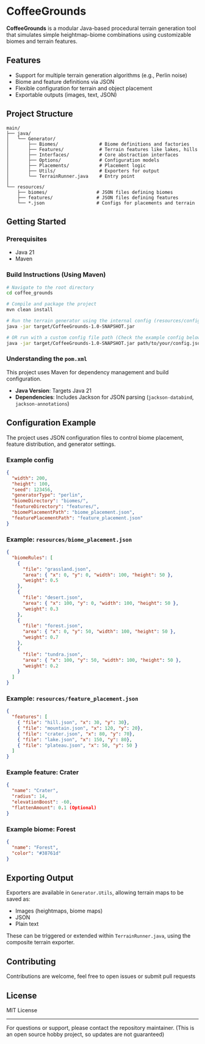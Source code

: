 # CoffeeGrounds

**CoffeeGrounds** is a modular Java-based procedural terrain generation tool that simulates simple heightmap-biome combinations using customizable biomes and terrain features.

## Features

* Support for multiple terrain generation algorithms (e.g., Perlin noise)
* Biome and feature definitions via JSON
* Flexible configuration for terrain and object placement
* Exportable outputs (images, text, JSON)

## Project Structure

```
main/
├── java/
│   └── Generator/
│       ├── Biomes/               # Biome definitions and factories
│       ├── Features/             # Terrain features like lakes, hills
│       ├── Interfaces/           # Core abstraction interfaces
│       ├── Options/              # Configuration models
│       ├── Placements/           # Placement logic
│       ├── Utils/                # Exporters for output
│       └── TerrainRunner.java    # Entry point
│
└── resources/
    ├── biomes/                  # JSON files defining biomes
    ├── features/                # JSON files defining features
    └── *.json                   # Configs for placements and terrain
```

## Getting Started

### Prerequisites

* Java 21
* Maven

### Build Instructions (Using Maven)

```bash
# Navigate to the root directory
cd coffee_grounds

# Compile and package the project
mvn clean install

# Run the terrain generator using the internal config (resources/config.json)
java -jar target/CoffeeGrounds-1.0-SNAPSHOT.jar

# OR run with a custom config file path (Check the example config below)
java -jar target/CoffeeGrounds-1.0-SNAPSHOT.jar path/to/your/config.json
```

### Understanding the `pom.xml`

This project uses Maven for dependency management and build configuration.

* **Java Version**: Targets Java 21
* **Dependencies**: Includes Jackson for JSON parsing (`jackson-databind`, `jackson-annotations`)
## Configuration Example

The project uses JSON configuration files to control biome placement, feature distribution, and generator settings.

### Example config
```json
{
  "width": 200,
  "height": 100,
  "seed": 123456,
  "generatorType": "perlin",
  "biomeDirectory": "biomes/",
  "featureDirectory": "features/",
  "biomePlacementPath": "biome_placement.json",
  "featurePlacementPath": "feature_placement.json"
}
```

### Example: `resources/biome_placement.json`

```json
{
  "biomeRules": [
    {
      "file": "grassland.json",
      "area": { "x": 0, "y": 0, "width": 100, "height": 50 },
      "weight": 0.5
    },
    {
      "file": "desert.json",
      "area": { "x": 100, "y": 0, "width": 100, "height": 50 },
      "weight": 0.3
    },
    {
      "file": "forest.json",
      "area": { "x": 0, "y": 50, "width": 100, "height": 50 },
      "weight": 0.7
    },
    {
      "file": "tundra.json",
      "area": { "x": 100, "y": 50, "width": 100, "height": 50 },
      "weight": 0.2
    }
  ]
}
```

### Example: `resources/feature_placement.json`

```json
{
  "features": [
    { "file": "hill.json", "x": 30, "y": 30},
    { "file": "mountain.json", "x": 120, "y": 20},
    { "file": "crater.json", "x": 80, "y": 70},
    { "file": "lake.json", "x": 150, "y": 80},
    { "file": "plateau.json", "x": 50, "y": 50 }
  ]
}
```

### Example feature: Crater 

```json
{
  "name": "Crater",
  "radius": 14,
  "elevationBoost": -60,
  "flattenAmount": 0.1 (Optional)
}
```

### Example biome: Forest

```json
{
  "name": "Forest",
  "color": "#38761d"
}
```
## Exporting Output

Exporters are available in `Generator.Utils`, allowing terrain maps to be saved as:

* Images (heightmaps, biome maps)
* JSON
* Plain text

These can be triggered or extended within `TerrainRunner.java`, using the composite terrain exporter.

## Contributing

Contributions are welcome, feel free to open issues or submit pull requests

## License

MIT License

---

For questions or support, please contact the repository maintainer.
(This is an open source hobby project, so updates are not guaranteed)
